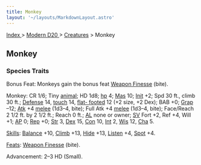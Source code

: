 ```yaml
---
title: Monkey
layout: '~/layouts/MarkdownLayout.astro'
---
```


[ Index ](/) > [ Modern D20 ](/modern.d20.srd) > [Creatures](/modern.d20.srd/creatures) > Monkey

## Monkey

### Species Traits

Bonus Feat: Monkeys gain the bonus feat [Weapon Finesse](/modern.d20.srd/feats/weapon.finesse) (bite).

Monkey: CR 1/6; Tiny [animal](/modern.d20.srd/creature.types/animal); HD 1d8;
[hp](/modern.d20.srd/combat/hit.points) 4;
[Mas](/modern.d20.srd/creatures/creature.overview) 10;
[Init](/modern.d20.srd/combat/initiative) +2; Spd 30 ft., climb 30 ft.;
[Defense](/modern.d20.srd/combat/defense) 14,
[touch](/modern.d20.srd/combat/attack.actions) 14, [flat- footed](/modern.d20.srd/combat/surprise) 12 (+2 size, +2 Dex); BAB +0;
[Grap](/modern.d20.srd/combat/grapple) –12;
[Atk](/modern.d20.srd/combat/attack.roll) +4
[melee](/modern.d20.srd/combat/attack.roll) (1d3–4, bite); Full Atk +4
[melee](/modern.d20.srd/combat/attack.roll) (1d3–4, bite); Face/Reach 2 1/2
ft. by 2 1/2 ft.; Reach 0 ft.; [AL](/modern.d20.srd/basics/allegiances) none
or owner; [SV](/modern.d20.srd/basics/saving.throws) Fort +2, Ref +4, Will +1;
[AP](/modern.d20.srd/creatures/creature.overview) 0;
[Rep](/modern.d20.srd/creatures/creature.overview) +0;
[Str](/modern.d20.srd/basics/ability.scores) 3,
[Dex](/modern.d20.srd/basics/ability.scores) 15,
[Con](/modern.d20.srd/basics/ability.scores) 10,
[Int](/modern.d20.srd/basics/ability.scores) 2,
[Wis](/modern.d20.srd/basics/ability.scores) 12,
[Cha](/modern.d20.srd/basics/ability.scores) 5.

[Skills](/modern.d20.srd/skills): [Balance](/modern.d20.srd/skills/balance)
+10, [Climb](/modern.d20.srd/skills/climb) +13,
[Hide](/modern.d20.srd/skills/hide) +13,
[Listen](/modern.d20.srd/skills/listen) +4,
[Spot](/modern.d20.srd/skills/spot) +4.

[Feats](/modern.d20.srd/feats): [Weapon Finesse](/modern.d20.srd/feats/weapon.finesse) (bite).

Advancement: 2–3 HD (Small).

